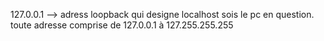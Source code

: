 127.0.0.1 --> adress loopback qui designe localhost sois le pc en question.
toute adresse comprise de 127.0.0.1 à 127.255.255.255
